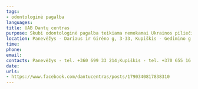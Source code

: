 ```yaml
---
tags:
- odontologinė pagalba
languages:
title: UAB Dantų centras
purpose: Skubi odontologinė pagalba teikiama nemokamai Ukrainos piliečiams.
location: Panevėžys - Dariaus ir Girėno g, 3-33, Kupiškis - Gedimino g. 34.Pakruojis - Vytauto Didžiojo g. 47, Joniškis - Vilniaus g. 17, tel.
time: 
phone: 
email: 
contacts: Panevėžys - tel. +360 699 33 214;Kupiškis - tel. +370 655 16 710;Pakruojis - tel. +370 650 92 592;Joniškis - tel. +370 633 05 587
date: 
urls:
- https://www.facebook.com/dantucentras/posts/1790340817838310
---
```

